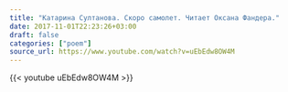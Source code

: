 ```yaml
---
title: "Катарина Султанова. Скоро самолет. Читает Оксана Фандера."
date: 2017-11-01T22:23:26+03:00
draft: false
categories: ["poem"]
source_url: https://www.youtube.com/watch?v=uEbEdw8OW4M
---
```

<div class="row">
  <div class="col-sm-12">
    {{< youtube uEbEdw8OW4M >}}
  </div>
</div>
<!--more-->
